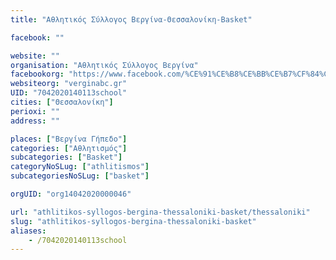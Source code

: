 ```yaml
---
title: "Αθλητικός Σύλλογος Βεργίνα-Θεσσαλονίκη-Basket"

facebook: ""

website: ""
organisation: "Αθλητικός Σύλλογος Βεργίνα"
facebookorg: "https://www.facebook.com/%CE%91%CE%B8%CE%BB%CE%B7%CF%84%CE%B9%CE%BA%CF%8C%CF%82-%CE%A3%CF%8D%CE%BB%CE%BB%CE%BF%CE%B3%CE%BF%CF%82-%CE%92%CE%B5%CF%81%CE%B3%CE%AF%CE%BD%CE%B1-359681567524040/"
websiteorg: "verginabc.gr"
UID: "7042020140113school"
cities: ["Θεσσαλονίκη"]
perioxi: ""
address: ""

places: ["Βεργίνα Γήπεδο"]
categories: ["Αθλητισμός"]
subcategories: ["Basket"]
categoryNoSLug: ["athlitismos"]
subcategoriesNoSLug: ["basket"]

orgUID: "org14042020000046"

url: "athlitikos-syllogos-bergina-thessaloniki-basket/thessaloniki"
slug: "athlitikos-syllogos-bergina-thessaloniki-basket"
aliases:
    - /7042020140113school
---
```





